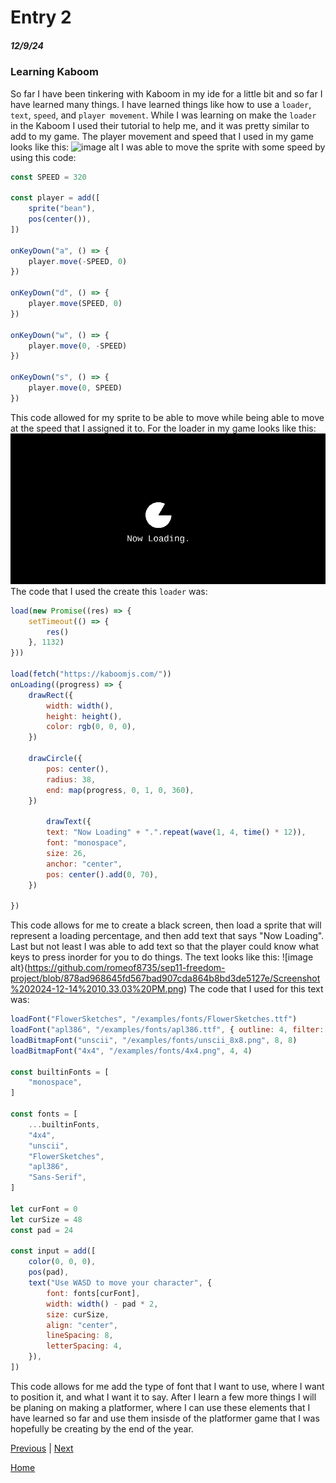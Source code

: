 # Entry 2
##### 12/9/24

### Learning Kaboom 
So far I have been tinkering with Kaboom in my ide for a little bit and so far I have learned many things. I have learned things like how to use a `loader`, `text`, `speed`, and `player movement`. While I was learning on make the `loader` in the Kaboom I used their tutorial to help me, and it was pretty similar to add to my game. The player movement and speed that I used in my game looks like this: ![image alt](https://github.com/romeof8735/sep11-freedom-project/blob/7c3abb305622389c2d5268aa98d25cb5ede3fb41/Screen%20recording%202024-12-14%209.43.56%20PM.gif)
I was able to move the sprite with some speed by using this code:
```js
const SPEED = 320

const player = add([
	sprite("bean"),
	pos(center()),
])

onKeyDown("a", () => {
	player.move(-SPEED, 0)
})

onKeyDown("d", () => {
	player.move(SPEED, 0)
})

onKeyDown("w", () => {
	player.move(0, -SPEED)
})

onKeyDown("s", () => {
	player.move(0, SPEED)
})
```
This code allowed for my sprite to be able to move while being able to move at the speed that I assigned it to. For the loader in my game looks like this: ![image alt](https://github.com/romeof8735/sep11-freedom-project/blob/761405f34ed4f6d0073bdb71e5043ced7b9f3b35/Screen%20recording%202024-12-14%2010.00.59%20PM.gif)
The code that I used the create this `loader` was: 
```js
load(new Promise((res) => {
	setTimeout(() => {
		res()
	}, 1132)
}))

load(fetch("https://kaboomjs.com/"))
onLoading((progress) => {
	drawRect({
		width: width(),
		height: height(),
		color: rgb(0, 0, 0),
	})
	
	drawCircle({
		pos: center(),
		radius: 38,
		end: map(progress, 0, 1, 0, 360),
	})

		drawText({
		text: "Now Loading" + ".".repeat(wave(1, 4, time() * 12)),
		font: "monospace",
		size: 26,
		anchor: "center",
		pos: center().add(0, 70),
	})

})
```
This code allows for me to create a black screen, then load a sprite that will represent a loading percentage, and then add text that says "Now Loading". Last but not least I was able to add text so that the player could know what keys to press inorder for you to do things. The text looks like this: ![image alt}(https://github.com/romeof8735/sep11-freedom-project/blob/878ad968645fd567bad907cda864b8bd3de5127e/Screenshot%202024-12-14%2010.33.03%20PM.png)
The code that I used for this text was: 
```js
loadFont("FlowerSketches", "/examples/fonts/FlowerSketches.ttf")
loadFont("apl386", "/examples/fonts/apl386.ttf", { outline: 4, filter: "linear" })
loadBitmapFont("unscii", "/examples/fonts/unscii_8x8.png", 8, 8)
loadBitmapFont("4x4", "/examples/fonts/4x4.png", 4, 4)

const builtinFonts = [
	"monospace",
]

const fonts = [
	...builtinFonts,
	"4x4",
	"unscii",
	"FlowerSketches",
	"apl386",
	"Sans-Serif",
]

let curFont = 0
let curSize = 48
const pad = 24

const input = add([
	color(0, 0, 0),
	pos(pad),
	text("Use WASD to move your character", {
		font: fonts[curFont],
		width: width() - pad * 2,
		size: curSize,
		align: "center",
		lineSpacing: 8,
		letterSpacing: 4,
	}),
])
```
This code allows for me add the type of font that I want to use, where I want to position it, and what I want it to say. After I learn a few more things I will be planing on making a platformer, where I can use these elements that I have learned so far and use them insisde of the platformer game that I was hopefully be creating by the end of the year. 

[Previous](entry01.md) | [Next](entry03.md)

[Home](../README.md)
